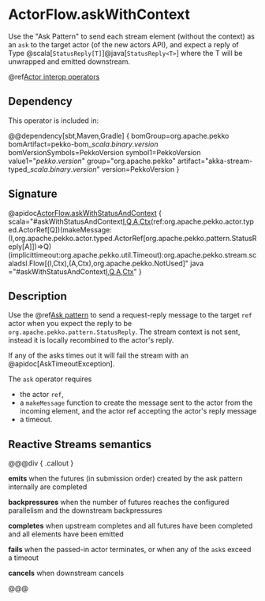 # ActorFlow.askWithContext

Use the "Ask Pattern" to send each stream element (without the context) as an `ask` to the target actor (of the new actors API), and expect a reply of Type @scala[`StatusReply[T]`]@java[`StatusReply<T>`] where the T will be unwrapped and emitted downstream.

@ref[Actor interop operators](../index.md#actor-interop-operators)

## Dependency

This operator is included in:

@@dependency[sbt,Maven,Gradle] {
  bomGroup=org.apache.pekko bomArtifact=pekko-bom_$scala.binary.version$ bomVersionSymbols=PekkoVersion
  symbol1=PekkoVersion
  value1="$pekko.version$"
  group="org.apache.pekko"
  artifact="akka-stream-typed_$scala.binary.version$"
  version=PekkoVersion
}

## Signature

@apidoc[ActorFlow.askWithStatusAndContext](ActorFlow$) { scala="#askWithStatusAndContext[I,Q,A,Ctx](parallelism:Int)(ref:org.apache.pekko.actor.typed.ActorRef[Q])(makeMessage:(I,org.apache.pekko.actor.typed.ActorRef[org.apache.pekko.pattern.StatusReply[A]])=&gt;Q)(implicittimeout:org.apache.pekko.util.Timeout):org.apache.pekko.stream.scaladsl.Flow[(I,Ctx),(A,Ctx),org.apache.pekko.NotUsed]" java ="#askWithStatusAndContext[I,Q,A,Ctx](parallelism:Int,ref:org.apache.pekko.actor.typed.ActorRef[Q],timeout:java.time.Duration,makeMessage:java.util.function.BiFunction[I,org.apache.pekko.actor.typed.ActorRef[org.apache.pekko.pattern.StatusReply[A]],Q])" }

## Description

Use the @ref[Ask pattern](../../../typed/interaction-patterns.md#request-response-with-ask-from-outside-an-actor) to send a request-reply message to the target `ref` actor when you expect the reply to be `org.apache.pekko.pattern.StatusReply`.
The stream context is not sent, instead it is locally recombined to the actor's reply.

If any of the asks times out it will fail the stream with an @apidoc[AskTimeoutException].

The `ask` operator requires

* the actor `ref`,
* a `makeMessage` function to create the message sent to the actor from the incoming element, and the actor ref accepting the actor's reply message 
* a timeout.

## Reactive Streams semantics

@@@div { .callout }

**emits** when the futures (in submission order) created by the ask pattern internally are completed

**backpressures** when the number of futures reaches the configured parallelism and the downstream backpressures

**completes** when upstream completes and all futures have been completed and all elements have been emitted

**fails** when the passed-in actor terminates, or when any of the `ask`s exceed a timeout

**cancels** when downstream cancels

@@@

